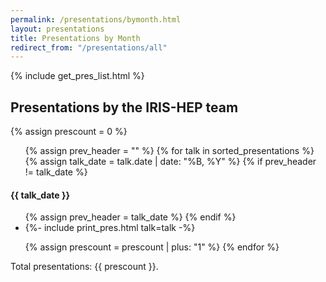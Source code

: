 ```yaml
---
permalink: /presentations/bymonth.html
layout: presentations
title: Presentations by Month
redirect_from: "/presentations/all"
---
```


{% include get_pres_list.html %}


<!--
  0     1       2      3       4          5           6          7            8
date | name | title | url | meeting | meetingurl | project | focus_area | institution
-->

<h2>Presentations by the IRIS-HEP team</h2>
{% assign prescount = 0 %}

<ul>
{% assign prev_header = "" %}
{% for talk in sorted_presentations %}
  {% assign talk_date = talk.date | date: "%B, %Y" %}
  {% if prev_header != talk_date %}
</ul>
<h4> {{ talk_date }} </h4>
<ul>
    {% assign prev_header =  talk_date %}
  {% endif %}

  <li>
    {%- include print_pres.html talk=talk -%}
  </li>

  {% assign prescount = prescount | plus: "1" %}
{% endfor %}
</ul>

Total presentations: {{ prescount }}.
